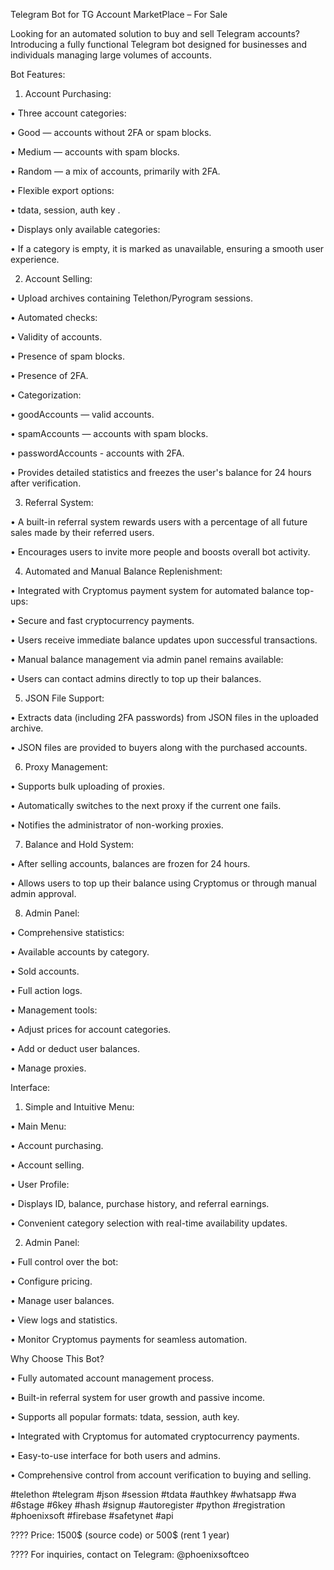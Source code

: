 

Telegram Bot for TG Account MarketPlace – For Sale

Looking for an automated solution to buy and sell Telegram accounts? Introducing a fully functional Telegram bot designed for businesses and individuals managing large volumes of accounts.

Bot Features:

 1. Account Purchasing:

 • Three account categories:

 • Good — accounts without 2FA or spam blocks.

 • Medium — accounts with spam blocks.

 • Random — a mix of accounts, primarily with 2FA.

 • Flexible export options:

 • tdata, session, auth key .

 • Displays only available categories:

 • If a category is empty, it is marked as unavailable, ensuring a smooth user experience.

 2. Account Selling:

 • Upload archives containing Telethon/Pyrogram sessions.

 • Automated checks:

 • Validity of accounts.

 • Presence of spam blocks.

 • Presence of 2FA.

 • Categorization:

 • goodAccounts — valid accounts.

 • spamAccounts — accounts with spam blocks.

 • passwordAccounts - accounts with 2FA.

 • Provides detailed statistics and freezes the user's balance for 24 hours after verification.

 3. Referral System:

 • A built-in referral system rewards users with a percentage of all future sales made by their referred users.

 • Encourages users to invite more people and boosts overall bot activity.

 4. Automated and Manual Balance Replenishment:

 • Integrated with Cryptomus payment system for automated balance top-ups:

 • Secure and fast cryptocurrency payments.

 • Users receive immediate balance updates upon successful transactions.

 • Manual balance management via admin panel remains available:

 • Users can contact admins directly to top up their balances.

 5. JSON File Support:

 • Extracts data (including 2FA passwords) from JSON files in the uploaded archive.

 • JSON files are provided to buyers along with the purchased accounts.

 6. Proxy Management:

 • Supports bulk uploading of proxies.

 • Automatically switches to the next proxy if the current one fails.

 • Notifies the administrator of non-working proxies.

 7. Balance and Hold System:

 • After selling accounts, balances are frozen for 24 hours.

 • Allows users to top up their balance using Cryptomus or through manual admin approval.

 8. Admin Panel:

 • Comprehensive statistics:

 • Available accounts by category.

 • Sold accounts.

 • Full action logs.

 • Management tools:

 • Adjust prices for account categories.

 • Add or deduct user balances.

 • Manage proxies.

Interface:

 1. Simple and Intuitive Menu:

 • Main Menu:

 • Account purchasing.

 • Account selling.

 • User Profile:

 • Displays ID, balance, purchase history, and referral earnings.

 • Convenient category selection with real-time availability updates.

 2. Admin Panel:

 • Full control over the bot:

 • Configure pricing.

 • Manage user balances.

 • View logs and statistics.

 • Monitor Cryptomus payments for seamless automation.

Why Choose This Bot?

 • Fully automated account management process.

 • Built-in referral system for user growth and passive income.

 • Supports all popular formats: tdata, session, auth key.

 • Integrated with Cryptomus for automated cryptocurrency payments.

 • Easy-to-use interface for both users and admins.

 • Comprehensive control from account verification to buying and selling.

#telethon #telegram #json #session #tdata #authkey #whatsapp #wa #6stage #6key #hash #signup #autoregister #python #registration #phoenixsoft #firebase #safetynet #api

???? Price: 1500$ (source code) or 500$ (rent 1 year)

???? For inquiries, contact on Telegram: @phoenixsoftceo

